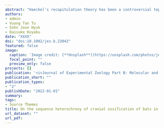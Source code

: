 ```yaml
---
abstract: "Haeckel's recapitulation theory has been a controversial topic in evolutionary biology. However, we have seen some recent cases applying Haeckel's view to interpret the interspecific variation of prenatal ontogeny. To revisit the validity of Haeckel's recapitulation theory, we take bats that have undergone drastic morphological changes and possess a characteristic ecology as a case study. All members of Rhinolophoidea and Yangochiroptera can generate an ultrasonic pulse from the larynx to interpret surrounding objects (laryngeal echolocation) whereas Pteropodidae lacks such ability. It is known that the petrosal bone is particularly derived in shape and expanded in laryngeal echolocators. If Haeckel's recapitulation theory holds, the formation of this derived trait should occur later than those of other bones. Therefore, we compared the prenatal ossification timing of the petrosal in 15 bat species and five outgroup species. We found that the ossification of the petrosal is accelerated in laryngeal echolocators while it is the last bone to ossify in non‐laryngeal echolocating bats and non‐volant mammals, which runs counter to the prediction generated by Haeckel's recapitulation theory. We point out the evolutionarily labile nature of trait developmental timing and emphasize that Haeckel's recapitulation theory does not hold in many cases. We caution that generating predictions on ancestral conditions and evolutionary history leading from Haeckel's recapitulation theory is not well supported."
authors:
- admin
- Vuong Tan Tu
- Sohn Joon Hyuk
- Daisuke Koyabu
date: "XXXX"
doi: "doi:10.1002/jez.b.23042"
featured: false
image:
  caption: 'Image credit: [**Unsplash**](https://unsplash.com/photos/jdD8gXaTZsc)'
  focal_point: ""
  preview_only: false
projects: []
publication: '<i>Journal of Experimental Zoology Part B: Molecular and Developmental Evolution</i>'
publication_short: ""
publication_types:
- "2"
publishDate: "2022-01-01"
summary: 
tags:
- Source Themes
title: On the sequence heterochrony of cranial ossification of bats in the light of Haeckel's recapitulation theory
url_dataset: ""
url_pdf: 
---
```

